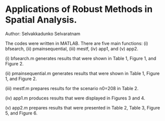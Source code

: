 # Applications of Robust Methods in Spatial Analysis.

Author: Selvakkadunko Selvaratnam

The codes were written in MATLAB. There are five main functions: (i) bfsearch, (ii) pmainsequential, (iii) mestf, (iv) app1, and (v) app2.
    
(i) bfsearch.m generates results that were shown in Table 1, Figure 1, and Figure 2. 

(ii) pmainsequential.m generates results that were shown in Table 1, Figure 1, and Figure 2. 

(iii) mestf.m prepares results for the scenario n0=208 in Table 2. 

(iv) app1.m produces results that were displayed in Figures 3 and 4. 

(v) app2.m prepares results that were presented in Table 2, Table 3, Figure 5, and Figure 6.
